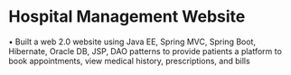 # Hospital Management Website
• Built a web 2.0 website using Java EE, Spring MVC, Spring Boot, Hibernate, Oracle DB, JSP, DAO patterns to provide patients a platform to book appointments, view medical history, prescriptions, and bills
